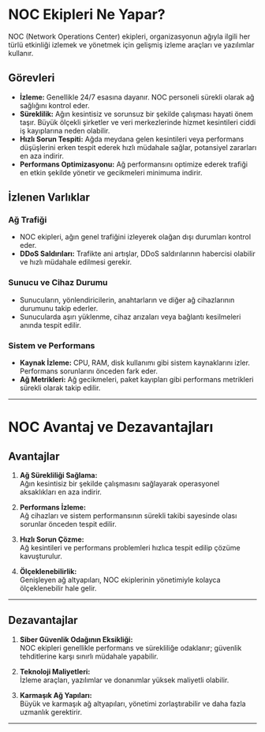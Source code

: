 # NOC Ekipleri Ne Yapar?

NOC (Network Operations Center) ekipleri, organizasyonun ağıyla ilgili her türlü etkinliği izlemek ve yönetmek için gelişmiş izleme araçları ve yazılımlar kullanır. 

## Görevleri
- **İzleme:** Genellikle 24/7 esasına dayanır. NOC personeli sürekli olarak ağ sağlığını kontrol eder.
- **Süreklilik:** Ağın kesintisiz ve sorunsuz bir şekilde çalışması hayati önem taşır. Büyük ölçekli şirketler ve veri merkezlerinde hizmet kesintileri ciddi iş kayıplarına neden olabilir.
- **Hızlı Sorun Tespiti:** Ağda meydana gelen kesintileri veya performans düşüşlerini erken tespit ederek hızlı müdahale sağlar, potansiyel zararları en aza indirir.
- **Performans Optimizasyonu:** Ağ performansını optimize ederek trafiği en etkin şekilde yönetir ve gecikmeleri minimuma indirir.

## İzlenen Varlıklar

### Ağ Trafiği
- NOC ekipleri, ağın genel trafiğini izleyerek olağan dışı durumları kontrol eder.  
- **DDoS Saldırıları:** Trafikte ani artışlar, DDoS saldırılarının habercisi olabilir ve hızlı müdahale edilmesi gerekir.

### Sunucu ve Cihaz Durumu
- Sunucuların, yönlendiricilerin, anahtarların ve diğer ağ cihazlarının durumunu takip ederler.  
- Sunucularda aşırı yüklenme, cihaz arızaları veya bağlantı kesilmeleri anında tespit edilir.

### Sistem ve Performans
- **Kaynak İzleme:** CPU, RAM, disk kullanımı gibi sistem kaynaklarını izler. Performans sorunlarını önceden fark eder.  
- **Ağ Metrikleri:** Ağ gecikmeleri, paket kayıpları gibi performans metrikleri sürekli olarak takip edilir.

---
# NOC Avantaj ve Dezavantajları

## Avantajlar
1. **Ağ Sürekliliği Sağlama:**  
   Ağın kesintisiz bir şekilde çalışmasını sağlayarak operasyonel aksaklıkları en aza indirir.  

2. **Performans İzleme:**  
   Ağ cihazları ve sistem performansının sürekli takibi sayesinde olası sorunlar önceden tespit edilir.  

3. **Hızlı Sorun Çözme:**  
   Ağ kesintileri ve performans problemleri hızlıca tespit edilip çözüme kavuşturulur.  

4. **Ölçeklenebilirlik:**  
   Genişleyen ağ altyapıları, NOC ekiplerinin yönetimiyle kolayca ölçeklenebilir hale gelir.  

---

## Dezavantajlar
1. **Siber Güvenlik Odağının Eksikliği:**  
   NOC ekipleri genellikle performans ve sürekliliğe odaklanır; güvenlik tehditlerine karşı sınırlı müdahale yapabilir.  

2. **Teknoloji Maliyetleri:**  
   İzleme araçları, yazılımlar ve donanımlar yüksek maliyetli olabilir.  

3. **Karmaşık Ağ Yapıları:**  
   Büyük ve karmaşık ağ altyapıları, yönetimi zorlaştırabilir ve daha fazla uzmanlık gerektirir.  

---

